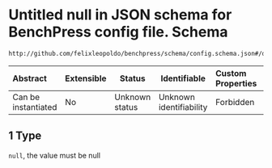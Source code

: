 # Untitled null in JSON schema for BenchPress config file. Schema

```txt
http://github.com/felixleopoldo/benchpress/schema/config.schema.json#/definitions/data_setup_dict/properties/parameters_id/anyOf/1
```




| Abstract            | Extensible | Status         | Identifiable            | Custom Properties | Additional Properties | Access Restrictions | Defined In                                                                  |
| :------------------ | ---------- | -------------- | ----------------------- | :---------------- | --------------------- | ------------------- | --------------------------------------------------------------------------- |
| Can be instantiated | No         | Unknown status | Unknown identifiability | Forbidden         | Allowed               | none                | [config.schema.json\*](../../out/config.schema.json "open original schema") |

## 1 Type

`null`, the value must be null
